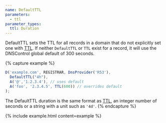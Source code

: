 ```yaml
---
name: DefaultTTL
parameters:
  - ttl
parameter_types:
  ttl: Duration
---
```


DefaultTTL sets the TTL for all records in a domain that do not explicitly set one with [TTL](#TTL). If neither `DefaultTTL` or `TTL` exist for a record,
it will use the DNSControl global default of 300 seconds.

{% capture example %}
```javascript
D('example.com', REGISTRAR, DnsProvider('R53'),
  DefaultTTL("4h"),
  A('@','1.2.3.4'), // uses default
  A('foo', '2.3.4.5', TTL(600)) // overrides default
);
```

The DefaultTTL duration is the same format as [TTL](#TTL), an integer number of seconds
or a string with a unit such as `'4d'`.
{% endcapture %}

{% include example.html content=example %}

